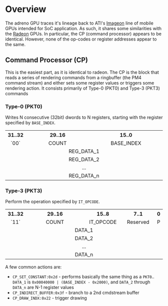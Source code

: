 # Overview
The adreno GPU traces it's lineage back to ATI's [Imageon](http://en.wikipedia.org/wiki/Imageon) line of mobile GPUs intended for SoC application.  As such, it shares some similarities with the [Radeon](http://en.wikipedia.org/wiki/Radeon) GPUs.  In particular, the CP (command processor) appears to be identical.  However, none of the op-codes or register addresses appear to the same.

## Command Processor (CP)
This is the easiest part, as it is identical to radeon.  The CP is the block that reads a series of rendering commands from a ringbuffer (the PM4 command stream) and either sets some register values or triggers some rendering action.  It consists primarily of Type-0 (PKT0) and Type-3 (PKT3) commands

### Type-0 (PKT0)
Writes N consecutive (32bit) dwords to N registers, starting with the register specified by `BASE_INDEX`.

<table>
 <tr><th width="6.25%">31..32</th><th width="43.75%">29..16</th><th width="50%">15..0</th></tr>
 <tr><td align="center">`00`</td><td align="center">COUNT</td><td align="center">BASE_INDEX</td></tr>
 <tr><td colspan="3" align="center">REG_DATA_1</td></tr>
 <tr><td colspan="3" align="center">REG_DATA_2</td></tr>
 <tr><td colspan="3" align="center">...</td></tr>
 <tr><td colspan="3" align="center">REG_DATA_n</td></tr>
</table>

### Type-3 (PKT3)
Perform the operation specified by `IT_OPCODE`.

<table>
 <tr><th width="6.25%">31..32</th><th width="43.75%">29..16</th><th width="25%">15..8</th><th width="21.875%">7..1</th><th width="3.125%">0</th></tr>
 <tr><td align="center">`11`</td><td align="center">COUNT</td><td align="center">IT_OPCODE</td><td align="center">Reserved</td><td align="center">P</td></tr>
 <tr><td colspan="5" align="center">DATA_1</td></tr>
 <tr><td colspan="5" align="center">DATA_2</td></tr>
 <tr><td colspan="5" align="center">...</td></tr>
 <tr><td colspan="5" align="center">DATA_n</td></tr>
</table>

A few common actions are:
* `CP_SET_CONSTANT:0x2d` - performs basically the same thing as a `PKT0`.. `DATA_1` is `0x00040000 | (BASE_INDEX - 0x2000)`, and `DATA_2` through `DATA_n` are N-1 register values
* `CP_INDIRECT_BUFFER:0x3f` - branch to a 2nd cmdstream buffer
* `CP_DRAW_INDX:0x22` - trigger drawing

